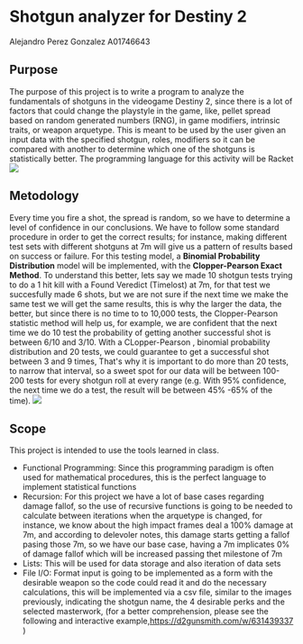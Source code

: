 # Shotgun analyzer for Destiny 2
Alejandro Perez Gonzalez A01746643
## Purpose
The purpose of this project is to write a program to analyze the fundamentals of shotguns in the videogame Destiny 2, since there is a lot of factors that could change the playstyle in the game, like, pellet spread based on random generated numbers (RNG), in game modifiers, intrinsic traits, or weapon arquetype. This is meant to be used by the user given an input data with the specified shotgun, roles, modifiers so it can be compared with another to determine which one of the shotguns is statistically better.
The programming language for this activity will be Racket
<img src="https://i0.wp.com/hipertextual.com/wp-content/uploads/2017/07/destiny-2-art.jpg?fit=1900%2C1068&ssl=1" />

## Metodology 
Every time you fire a shot, the spread is random, so we have to determine a level of confidence in our conclusions. We have to follow some standard procedure in order to get the correct results; for instance, making different test sets with different shotguns at 7m will give us a pattern of results based on success or failure.
For this testing model, a **Binomial Probability Distribution** model will be implemented, with the **Clopper-Pearson Exact Method**.
To understand this better, lets say we made 10 shotgun tests trying to do a 1 hit kill with a Found Veredict (Timelost) at 7m, for that test we succesfully made 6 shots, but we are not sure if the next time we make the same test we will get the same results, this is why the larger the data, the better, but since there is no time to to 10,000 tests, the Clopper-Pearson statistic method will help us, for example, we are confident that the next time we do 10 test the probability of getting another successful shot is between 6/10 and 3/10. With a CLopper-Pearson , binomial probability distribution and 20 tests, we could guarantee to get a successful shot between 3 and 9 times, That's why it is important to do more than 20 tests, to narrow that interval, so a sweet spot for our data will be between 100-200 tests for every shotgun roll at every range (e.g. With 95% confidence, the next time we do a test, the result will be between 45% -65% of the time).
<img src="https://i.ytimg.com/vi/cndCctsgzRA/maxresdefault.jpg" />

## Scope
This project is intended to use the tools learned in class.
* Functional Programming: Since this programming paradigm is often used for mathematical procedures, this is the perfect language to implement statistical functions 
* Recursion: For this project we have a lot of base cases regarding damage fallof, so the use of recursive functions is going to be needed to calculate between iterations when the arquetype is changed, for instance, we know about the high impact frames deal a 100% damage at 7m, and according to delevoler notes, this damage starts getting a fallof pasing those 7m, so we have our base case, having a 7m implicates 0% of damage fallof which will be increased passing thet milestone of 7m
* Lists: This will be used for data storage and also iteration of data sets
* File I/O: Format input is going to be implemented as a form with the desirable weapon so the code could read it and do the necessary calculations, this will be implemented via a csv file, similar to the images previously, indicating the shotgun name, the 4 desirable perks and  the selected masterwork, (for a better comprehension, please see the following and interactive example,https://d2gunsmith.com/w/631439337 )

